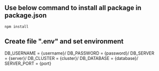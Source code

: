 ## Use below command to install all package in package.json
  `npm install`

## Create file ".env" and set environment
  DB_USERNAME = {username}/
  DB_PASSWORD = {password}/
  DB_SERVER = {server}/
  DB_CLUSTER = {cluster}/
  DB_DATABASE = {database}/
  SERVER_PORT = {port}